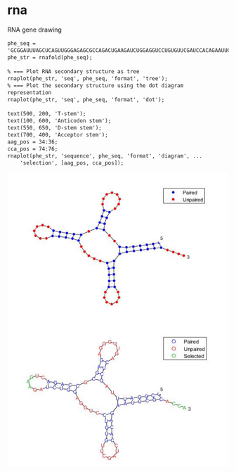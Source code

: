 # rna
RNA gene drawing
```
phe_seq = 'GCGGAUUUAGCUCAGUUGGGAGAGCGCCAGACUGAAGAUCUGGAGGUCCUGUGUUCGAUCCACAGAAUUCGCACCA';
phe_str = rnafold(phe_seq);

% === Plot RNA secondary structure as tree
rnaplot(phe_str, 'seq', phe_seq, 'format', 'tree');
% === Plot the secondary structure using the dot diagram representation
rnaplot(phe_str, 'seq', phe_seq, 'format', 'dot');

text(500, 200, 'T-stem');
text(100, 600, 'Anticodon stem');
text(550, 650, 'D-stem stem');
text(700, 400, 'Acceptor stem');
aag_pos = 34:36;
cca_pos = 74:76;
rnaplot(phe_str, 'sequence', phe_seq, 'format', 'diagram', ...
    'selection', [aag_pos, cca_pos]);
```



![](https://github.com/iostreamatlab/rna/raw/master/rna-1.jpg)  
![](https://github.com/iostreamatlab/rna/raw/master/rna-2.jpg)


